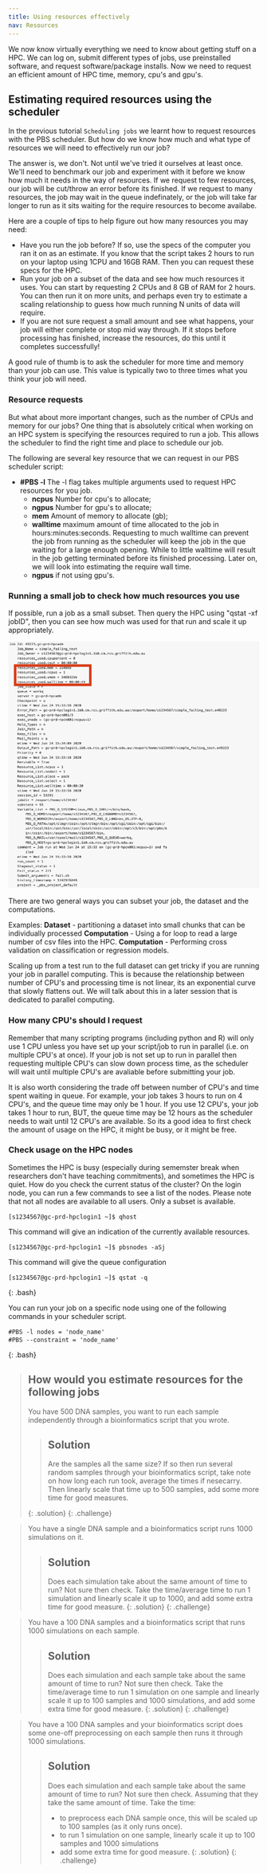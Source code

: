 ```yaml
---
title: Using resources effectively
nav: Resources
---
```


We now know virtually everything we need to know about getting stuff on a HPC.
We can log on, submit different types of jobs, use preinstalled software, 
and request software/package installs.
Now we need to request an efficient amount of HPC time, memory, cpu's and gpu's. 

## Estimating required resources using the scheduler

In the previous tutorial `Scheduling jobs` we learnt how to request resources with the PBS scheduler.
But how do we know how much and what type of resources we will need to effectively run our job? 

The answer is, we don't. 
Not until we've tried it ourselves at least once.
We'll need to benchmark our job and experiment with it before
we know how much it needs in the way of resources. If we request to few resources, our job will be cut/throw an error before its finished. If we request to many resources, the job may wait in the queue indefinately, or the job will take far longer to run as it sits waiting for the require resources to become availabe. 

Here are a couple of tips to help figure out how many resources you may need:

* Have you run the job before? If so, use the specs of the computer you ran it on as an estimate. If you know that the script takes 2 hours to run on your laptop using 1CPU and 16GB RAM. Then you can request these specs for the HPC.
* Run your job on a subset of the data and see how much resources it uses. You can start by requesting 2 CPUs and 8 GB of RAM for 2 hours. You can then run it on more units, and perhaps even try to estimate a scaling relationship to guess how much running N units of data will require.
* If you are not sure request a small amount and see what happens, your job will either complete or stop mid way through. If it stops before processing has finished, increase the resources, do this until it completes successfully!

A good rule of thumb is to ask the scheduler for more time and memory than your job can use.
This value is typically two to three times what you think your job will need.

### Resource requests

But what about more important changes, such as the number of CPUs and memory for our jobs?
One thing that is absolutely critical when working on an HPC system is specifying the 
resources required to run a job.
This allows the scheduler to find the right time and place to schedule our job.

The following are several key resource that we can request in our PBS scheduler script:

* **#PBS -l** The -l flag takes multiple arguments used to request HPC resources for you job.
   * **ncpus** Number for cpu's to allocate; 
   * **ngpus** Number for gpu's to allocate; 
   * **mem** Amount of memory to allocate (gb); 
   * **walltime** maximum amount of time allocated to the job in hours:minutes:seconds. Requesting to much walltime can prevent the job from running as the scheduler will keep the job in the que waiting for a large enough opening. While to little walltime will result in the job getting terminated before its finished processing. Later on, we will look into estimating the require wall time.
   * **ngpus** if not using gpu's.

### Running a small job to check how much resources you use
If possible, run a job as a small subset. Then query the HPC using "qstat -xf jobID", then you can see how much was used for that run and scale it up appropriately.

![resourcesUsed](../images/howMuchResources.png)

There are two general ways you can subset your job, the dataset and the computations.

Examples:
**Dataset** - partitioning a dataset into small chunks that can be individually processed
**Computation** - Using a for loop to read a large number of csv files into the HPC.
**Computation** - Performing cross validation on classification or regression models.

Scaling up from a test run to the full dataset can get tricky if you are running your job in parallel computing. This is because the relationship between number of CPU's and processing time is not linear, its an exponential curve that slowly flattens out. We will talk about this in a later session that is dedicated to parallel computing. 

### How many CPU's should I request
Remember that many scripting programs (including python and R) will only use 1 CPU unless you have set up your script/job to run in parallel (i.e. on multiple CPU's at once). If your job is not set up to run in parallel then requesting multiple CPU's can slow down process time, as the scheduler will wait until multiple CPU's are avaliable before submitting your job. 

It is also worth considering the trade off between number of CPU's and time spent waiting in queue. For example, your job takes 3 hours to run on 4 CPU's, and the queue time may only be 1 hour. If you use 12 CPU's, your job takes 1 hour to run, BUT, the queue time may be 12 hours as the scheduler needs to wait until 12 CPU's are available.
So its a good idea to first check the amount of usage on the HPC, it might be busy, or it might be free.

### Check usage on the HPC nodes

Sometimes the HPC is busy (especially during sememster break when researchers don't have teaching commitments), and sometimes the HPC is quiet. How do you check the current status of the cluster? On the login node, you can run a few commands to see a list of the nodes. Please note that not all nodes are available to all users. Only a subset is available.

```
[s1234567@gc-prd-hpclogin1 ~]$ qhost
```

This command will give an indication of the currently available resources. 
```
[s1234567@gc-prd-hpclogin1 ~]$ pbsnodes -aSj
```
This command will give the queue configuration
```
[s1234567@gc-prd-hpclogin1 ~]$ qstat -q
```

{: .bash}

You can run your job on a specific node using one of the following commands in your scheduler script.
```
#PBS -l nodes = 'node_name'
#PBS --constraint = 'node_name'
```
{: .bash}


> ## How would you estimate resources for the following jobs
>
> You have 500 DNA samples, you want to run each sample independently through a bioinformatics script that you wrote.
>
> > ## Solution
> >
> > Are the samples all the same size? If so then run several random samples through your bioinformatics script, take note on how long each run took, average the times if nesecarry. Then linearly scale that time up to 500 samples, add some more time for good measures.
> >
> {: .solution}
{: .challenge}

> You have a single DNA sample and a bioinformatics script runs 1000 simulations on it. 
>
> > ## Solution
> >
> > Does each simulation take about the same amount of time to run? Not sure then check.
> > Take the time/average time to run 1 simulation and linearly scale it up to 1000, and add some extra time for good measure.
> {: .solution}
{: .challenge}

> You have a 100 DNA samples and a bioinformatics script that runs 1000 simulations on each sample. 
>
> > ## Solution
> >
> > Does each simulation and each sample take about the same amount of time to run? Not sure then check.
> > Take the time/average time to run 1 simulation on one sample and linearly scale it up to 100 samples and 1000 simulations, and add some extra time for good measure.
> {: .solution}
{: .challenge}

> You have a 100 DNA samples and your bioinformatics script does some one-off preprocessing on each sample then runs it through 1000 simulations. 
>
> > ## Solution
> >
> > Does each simulation and each sample take about the same amount of time to run? Not sure then check.
> > Assuming that they take the same amount of time. Take the time:
> > * to preprocess each DNA sample once, this will be scaled up to 100 samples (as it only runs once). 
> > * to run 1 simulation on one sample, linearly scale it up to 100 samples and 1000 simulations
> > * add some extra time for good measure.
> {: .solution}
{: .challenge}